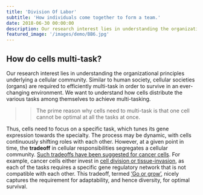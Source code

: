 ```yaml
---
title: 'Division Of Labor'
subtitle: 'How individuals come together to form a team.'
date: 2018-06-30 00:00:00
description: Our research interest lies in understanding the organizational principles underlying a cellular community. Similar to human society, cellular societies are required to efficiently multi-task in order to survive in an ever-changing environment. We want to understand how cells distribute the various tasks among themselves to achieve multi-tasking.
featured_image: '/images/demo/BB6.jpg'
---
```


## How do cells multi-task?

Our research interest lies in understanding the organizational principles underlying a cellular community. Similar to human society, cellular societies (organs) are required to efficiently multi-task in order to survive in an ever-changing environment. We want to understand how cells distribute the various tasks among themselves to achieve multi-tasking.

>>The prime reason why cells need to multi-task is that one cell cannot be optimal at all the tasks at once. 

Thus, cells need to focus on a specific task, which tunes its gene expression towards the specialty. The process may be dynamic, with cells continuously shifting roles with each other. However, at a given point in time, the **tradeoff** in cellular responsibilities segregates a cellular community. [Such tradeoffs have been suggested for cancer cells](https://www.ncbi.nlm.nih.gov/pubmed/24213474). For example, cancer cells either invest in [cell division or tissue-invasion](https://www.ncbi.nlm.nih.gov/pubmed/19713745), as each of the tasks requires a specific gene regulatory network that is not compatible with each other. This tradeoff, termed [‘Go or grow’](https://www.ncbi.nlm.nih.gov/pubmed/20610469), nicely captures the requirement for adaptability, and hence diversity, for optimal survival.